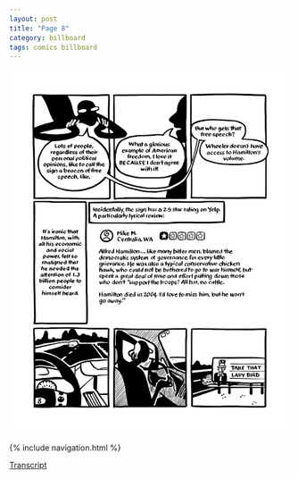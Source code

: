 ```yaml
---
layout: post
title: "Page 8"
category: billboard
tags: comics billboard
---
```


![Cover](/assets/billboardzine/8.png)

{% include navigation.html %}

[Transcript]((billboard/2021/10/13/billboardtranscript))